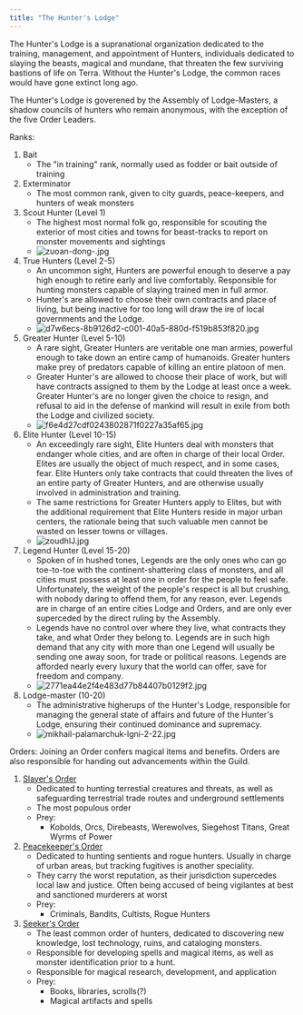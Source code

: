 ```yaml
---
title: "The Hunter's Lodge"
---
```


The Hunter's Lodge is a supranational organization dedicated to the training, management, and appointment of Hunters, individuals dedicated to slaying the beasts, magical and mundane, that threaten the few surviving bastions of life on Terra. Without the Hunter's Lodge, the common races would have gone extinct long ago.

The Hunter's Lodge is goverened by the Assembly of Lodge-Masters, a shadow councils of hunters who remain anonymous, with the exception of the five Order Leaders.

Ranks:
1) Bait
	- The "in training" rank, normally used as fodder or bait outside of training
2) Exterminator
	- The most common rank, given to city guards, peace-keepers, and hunters of weak monsters
3) Scout Hunter (Level 1)
	- The highest most normal folk go, responsible for scouting the exterior of most cities and towns for beast-tracks to report on monster movements and sightings
	- ![zuoan-dong-.jpg](zuoan-dong-.jpg)
4) True Hunters (Level 2-5)
	- An uncommon sight, Hunters are powerful enough to deserve a pay high enough to retire early and live comfortably. Responsible for hunting monsters capable of slaying trained men in full armor. 
	- Hunter's are allowed to choose their own contracts and place of living, but being inactive for too long will draw the ire of local governments and the Lodge.
	- ![d7w6ecs-8b9126d2-c001-40a5-880d-f519b853f820.jpg](d7w6ecs-8b9126d2-c001-40a5-880d-f519b853f820.jpg)
5) Greater Hunter (Level 5-10)
	- A rare sight, Greater Hunters are veritable one man armies, powerful enough to take down an entire camp of humanoids. Greater hunters make prey of predators capable of killing an entire platoon of men.
	- Greater Hunter's are allowed to choose their place of work, but will have contracts assigned to them by the Lodge at least once a week. Greater Hunter's are no longer given the choice to resign, and refusal to aid in the defense of mankind will result in exile from both the Lodge and civilized society.
	- ![f6e4d27cdf0243802871f0227a35af65.jpg](f6e4d27cdf0243802871f0227a35af65.jpg)
6) Elite Hunter (Level 10-15)
	- An exceedingly rare sight, Elite Hunters deal with monsters that endanger whole cities, and are often in charge of their local Order. Elites are usually the object of much respect, and in some cases, fear. Elite Hunters only take contracts that could threaten the lives of an entire party of Greater Hunters, and are otherwise usually involved in administration and training.
	- The same restrictions for Greater Hunters apply to Elites, but with the additional requirement that Elite Hunters reside in major urban centers, the rationale being that such valuable men cannot be wasted on lesser towns or villages.
	- ![zoudhlJ.jpg](zoudhlJ.jpg)
7) Legend Hunter (Level 15-20)
	- Spoken of in hushed tones, Legends are the only ones who can go toe-to-toe with the continent-shattering class of monsters, and all cities must possess at least one in order for the people to feel safe. Unfortunately, the weight of the people's respect is all but crushing, with nobody daring to offend them, for any reason, ever. Legends are in charge of an entire cities Lodge and Orders, and are only ever superceded by the direct ruling by the Assembly.
	- Legends have no control over where they live, what contracts they take, and what Order they belong to. Legends are in such high demand that any city with more than one Legend will usually be sending one away soon, for trade or political reasons. Legends are afforded nearly every luxury that the world can offer, save for freedom and company.
	- ![2771ea44e2f4e483d77b84407b0129f2.jpg](2771ea44e2f4e483d77b84407b0129f2.jpg)
8) Lodge-master (10-20)
	- The administrative higherups of the Hunter's Lodge, responsible for managing the general state of affairs and future of the Hunter's Lodge, ensuring their continued dominance and supremacy.
	- ![mikhail-palamarchuk-lgni-2-22.jpg](mikhail-palamarchuk-lgni-2-22.jpg)

Orders:
Joining an Order confers magical items and benefits. Orders are also responsible for handing out advancements within the Guild. 
1) [Slayer's Order](Slayer's%20Order.md)
	- Dedicated to hunting terrestial creatures and threats, as well as safeguarding terrestrial trade routes and underground settlements
	- The most populous order
	- Prey:
		- Kobolds, Orcs, Direbeasts, Werewolves, Siegehost Titans, Great Wyrms of Power
2) [Peacekeeper's Order](Peacekeeper's%20Order.md)
	- Dedicated to hunting sentients and rogue hunters. Usually in charge of urban areas, but tracking fugitives is another speciality.
	- They carry the worst reputation, as their jurisdiction supercedes local law and justice. Often being accused of being vigilantes at best and sanctioned murderers at worst
	- Prey:
		- Criminals, Bandits, Cultists, Rogue Hunters
3) [Seeker's Order](Seeker's%20Order.md)
	- The least common order of hunters, dedicated to discovering new knowledge, lost technology, ruins, and cataloging monsters.
	- Responsible for developing spells and magical items, as well as monster identification prior to a hunt.
	- Responsible for magical research, development, and application
	- Prey:
		- Books, libraries, scrolls(?)
		- Magical artifacts and spells